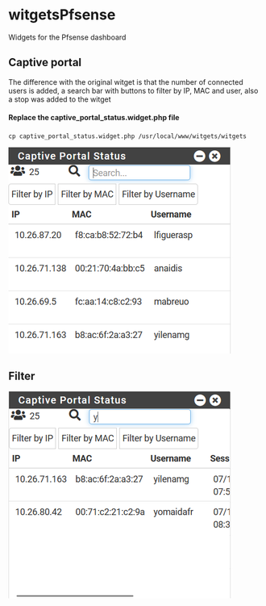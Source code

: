 # witgetsPfsense
Widgets for the Pfsense dashboard


## Captive portal
The difference with the original witget is that the number of connected users is added, a search bar with buttons to filter by IP, MAC and user, also a stop was added to the witget

#### Replace the captive_portal_status.widget.php file
`cp captive_portal_status.widget.php /usr/local/www/witgets/witgets`

![captive_portal](./img/captive_portal.png)

## Filter

![captive_portal](./img/captive_portal_filter.png)